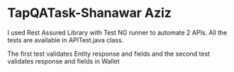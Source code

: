 # TapQATask-Shanawar Aziz
I used Rest Assured Library with Test NG runner to automate 2 APIs. 
All the tests are available in APITest.java class. 

The first test validates Entity response and fields and the second test validates response and fields in Wallet
